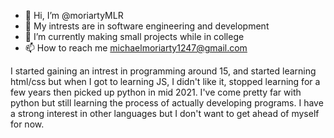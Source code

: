 - 👋 Hi, I’m @moriartyMLR
- 👀 My intrests are in software engineering and development
- 🌱 I’m currently making small projects while in college
- 📫 How to reach me michaelmoriarty1247@gmail.com

I started gaining an intrest in programming around 15, and started learning html/css
but when I got to learning JS, I didn't like it, stopped learning for a few years then picked up python in mid 2021.
I've come pretty far with python but still learning the process of actually developing programs.
I have a strong interest in other languages but I don't want to get ahead of myself for now.

<!---
moriartyMLR/moriartyMLR is a ✨ special ✨ repository because its `README.md` (this file) appears on your GitHub profile.
You can click the Preview link to take a look at your changes.
--->
